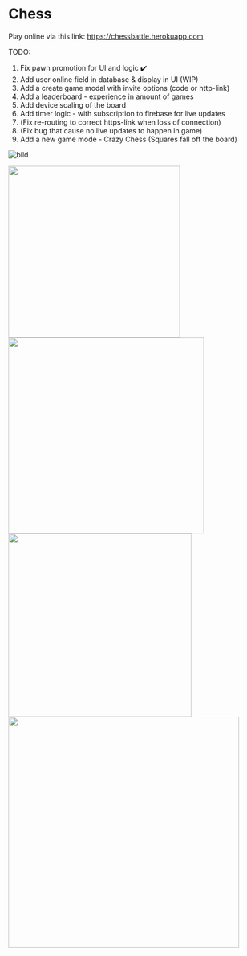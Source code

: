 # Chess

Play online via this link: https://chessbattle.herokuapp.com

TODO:

1. Fix pawn promotion for UI and logic ✔️
2. Add user online field in database & display in UI (WIP)
3. Add a create game modal with invite options (code or http-link)
4. Add a leaderboard - experience in amount of games
5. Add device scaling of the board
6. Add timer logic - with subscription to firebase for live updates
7. (Fix re-routing to correct https-link when loss of connection)
8. (Fix bug that cause no live updates to happen in game)
9. Add a new game mode - Crazy Chess (Squares fall off the board)

![bild](https://user-images.githubusercontent.com/42782387/134075059-34b31eac-2c56-4468-8585-f90f7980e200.png)
<p float="left">
<img src="https://user-images.githubusercontent.com/42782387/134075012-e344be22-49fc-4d95-aed9-8b064a79909a.png" width="342" />
  <img src="https://user-images.githubusercontent.com/42782387/134074848-bc23ccf3-c178-4333-b256-6e02fc0b4898.png" width="390" />
  <img src="https://user-images.githubusercontent.com/42782387/134074992-e7e3917c-96cf-4ef8-8fd6-145501b22711.png" width="365" /> 
  <img src="https://user-images.githubusercontent.com/42782387/134975449-b8f8cd94-a71d-4b41-8454-29e3197b6ab7.png" width="460" /> 
</p>
